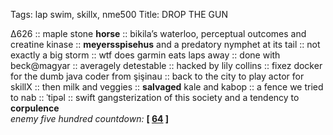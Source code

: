 Tags: lap swim, skillx, nme500
Title: DROP THE GUN
  
∆626 :: maple stone **horse** :: bikila’s waterloo, perceptual outcomes and creatine kinase :: **meyersspisehus** and a predatory nymphet at its tail :: not exactly a big storm :: wtf does garmin eats laps away :: done with beck@magyar :: averagely detestable :: hacked by lily collins :: fixez docker for the dumb java coder from şişinau :: back to the city to play actor for skillX :: then milk and veggies :: **salvaged** kale and kabop :: a fence we tried to nab :: ˈtipəl :: swift gangsterization of this society and a tendency to **corpulence**  
_enemy five hundred countdown:_  **[ [64](https://www.allmusic.com/album/blue-mw0000193531) ]**  
